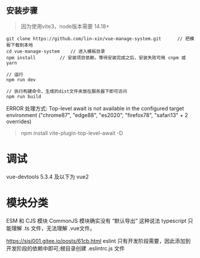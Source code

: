 
## 安装步骤
> 因为使用vite3，node版本需要 14.18+

```
git clone https://github.com/lin-xin/vue-manage-system.git      // 把模板下载到本地
cd vue-manage-system    // 进入模板目录
npm install         // 安装项目依赖，等待安装完成之后，安装失败可用 cnpm 或 yarn

// 运行
npm run dev

// 执行构建命令，生成的dist文件夹放在服务器下即可访问
npm run build
```

ERROR 处理方式:
Top-level await is not available in the configured target environment ("chrome87", "edge88", "es2020", "firefox78", "safari13" + 2 overrides)
>npm install vite-plugin-top-level-await -D
 
 # 调试
  vue-devtools 5.3.4 及以下为 vue2
# 模块分类
ESM 和 CJS 模块
CommonJS 模块确实没有 “默认导出” 这种说法
typescript 只能理解 .ts 文件，无法理解 .vue文件。

https://sisi001.gitee.io/posts/61cb.html
eslint 只有开发阶段需要，因此添加到开发阶段的依赖中即可;根目录创建 .eslintrc.js 文件